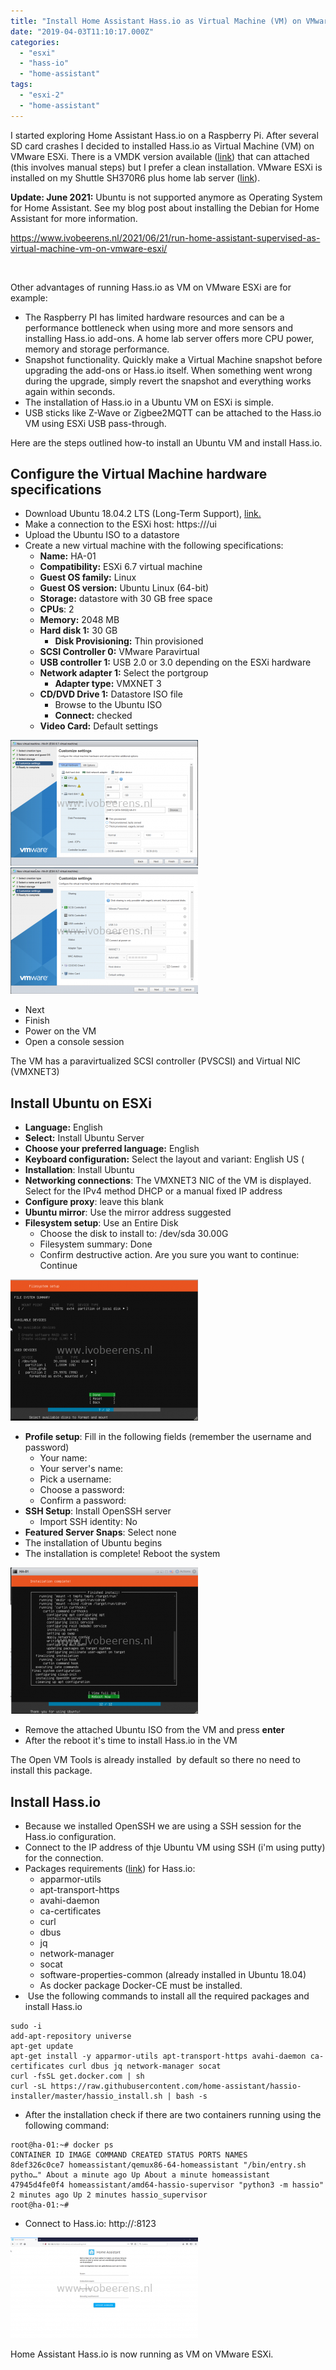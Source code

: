 ```yaml
---
title: "Install Home Assistant Hass.io as Virtual Machine (VM) on VMware ESXi"
date: "2019-04-03T11:10:17.000Z"
categories: 
  - "esxi"
  - "hass-io"
  - "home-assistant"
tags: 
  - "esxi-2"
  - "home-assistant"
---
```


I started exploring Home Assistant Hass.io on a Raspberry Pi. After several SD card crashes I decided to installed Hass.io as Virtual Machine (VM) on VMware ESXi. There is a VMDK version available ([link](https://www.ivobeerens.nl/2019/01/15/install-home-assistant-hass-io-in-vmware-workstation/)) that can attached (this involves manual steps) but I prefer a clean installation. VMware ESXi is installed on my Shuttle SH370R6 plus home lab server ([link](https://www.ivobeerens.nl/2019/01/30/home-lab-extension-with-a-shuttle-sh370r6-plus/)).

**Update: June 2021:** Ubuntu is not supported anymore as Operating System for Home Assistant. See my blog post about installing the Debian for Home Assistant for more information.

https://www.ivobeerens.nl/2021/06/21/run-home-assistant-supervised-as-virtual-machine-vm-on-vmware-esxi/

 

Other advantages of running Hass.io as VM on VMware ESXi are for example:

- The Raspberry PI has limited hardware resources and can be a performance bottleneck when using more and more sensors and installing Hass.io add-ons. A home lab server offers more CPU power, memory and storage performance.
- Snapshot functionality. Quickly make a Virtual Machine snapshot before upgrading the add-ons or Hass.io itself. When something went wrong during the upgrade, simply revert the snapshot and everything works again within seconds.
- The installation of Hass.io in a Ubuntu VM on ESXi is simple.
- USB sticks like Z-Wave or Zigbee2MQTT can be attached to the Hass.io VM using ESXi USB pass-through.

Here are the steps outlined how-to install an Ubuntu VM and install Hass.io.

## Configure the Virtual Machine hardware specifications

- Download Ubuntu 18.04.2 LTS (Long-Term Support), [link.](https://www.ubuntu.com/download/server)
- Make a connection to the ESXi host: https://<ip-address>/ui
- Upload the Ubuntu ISO to a datastore
- Create a new virtual machine with the following specifications:
    - **Name:** HA-01
    - **Compatibility:** ESXi 6.7 virtual machine
    - **Guest OS family:** Linux
    - **Guest OS version:** Ubuntu Linux (64-bit)
    - **Storage:** datastore with 30 GB free space
    - **CPUs**: 2
    - **Memory:** 2048 MB
    - **Hard disk 1:** 30 GB
        - **Disk Provisioning:** Thin provisioned
    - **SCSI Controller 0:** VMware Paravirtual
    - **USB controller 1:** USB 2.0 or 3.0 depending on the ESXi hardware
    - **Network adapter 1:** Select the portgroup
        - **Adapter type:** VMXNET 3
    - **CD/DVD Drive 1:** Datastore ISO file
        - Browse to the Ubuntu ISO
        - **Connect:** checked
    - **Video Card:** Default settings

[![](images/1-300x201.png)](https://www.ivobeerens.nl/wp-content/uploads/2019/04/1.png) [![](images/2-300x202.png)](https://www.ivobeerens.nl/wp-content/uploads/2019/04/2.png)

- Next
- Finish
- Power on the VM
- Open a console session

The VM has a paravirtualized SCSI controller (PVSCSI) and Virtual NIC (VMXNET3)

## Install Ubuntu on ESXi

- **Language:** English
- **Select:** Install Ubuntu Server
- **Choose your preferred language:** English
- **Keyboard configuration:** Select the layout and variant: English US (
- **Installation**: Install Ubuntu
- **Networking connections**: The VMXNET3 NIC of the VM is displayed. Select for the IPv4 method DHCP or a manual fixed IP address
- **Configure proxy**: leave this blank
- **Ubuntu mirror**: Use the mirror address suggested
- **Filesystem setup**: Use an Entire Disk
    - Choose the disk to install to: /dev/sda 30.00G
    - Filesystem summary: Done
    - Confirm destructive action. Are you sure you want to continue: Continue

[![](images/filesystem-summary-300x226.png)](https://www.ivobeerens.nl/wp-content/uploads/2019/04/filesystem-summary.png)

- **Profile setup**: Fill in the following fields (remember the username and password)
    - Your name:
    - Your server's name:
    - Pick a username:
    - Choose a password:
    - Confirm a password:
- **SSH Setup**: Install OpenSSH server
    - Import SSH identity: No
- **Featured Server Snaps**: Select none
- The installation of Ubuntu begins
- The installation is complete! Reboot the system

[![](images/completed-300x234.png)](https://www.ivobeerens.nl/wp-content/uploads/2019/04/completed.png)

- Remove the attached Ubuntu ISO from the VM and press **enter**
- After the reboot it's time to install Hass.io in the VM

The Open VM Tools is already installed  by default so there no need to install this package.

## Install Hass.io

- Because we installed OpenSSH we are using a SSH session for the Hass.io configuration.
- Connect to the IP address of thje Ubuntu VM using SSH (i'm using putty) for the connection.
- Packages requirements ([link](https://www.home-assistant.io/hassio/installation/)) for Hass.io:
    - apparmor-utils
    - apt-transport-https
    - avahi-daemon
    - ca-certificates
    - curl
    - dbus
    - jq
    - network-manager
    - socat
    - software-properties-common (already installed in Ubuntu 18.04)
    - As docker package Docker-CE must be installed.
-  Use the following commands to install all the required packages and install Hass.io

```
sudo -i
add-apt-repository universe
apt-get update
apt-get install -y apparmor-utils apt-transport-https avahi-daemon ca-certificates curl dbus jq network-manager socat
curl -fsSL get.docker.com | sh
curl -sL https://raw.githubusercontent.com/home-assistant/hassio-installer/master/hassio_install.sh | bash -s
```

- After the installation check if there are two containers running using the following command:

```
root@ha-01:~# docker ps
CONTAINER ID IMAGE COMMAND CREATED STATUS PORTS NAMES
8def326c0ce7 homeassistant/qemux86-64-homeassistant "/bin/entry.sh pytho…" About a minute ago Up About a minute homeassistant
47945d4fe0f4 homeassistant/amd64-hassio-supervisor "python3 -m hassio" 2 minutes ago Up 2 minutes hassio_supervisor
root@ha-01:~#
```

- Connect to Hass.io: http://<IP address>:8123

[![](images/HAini-300x161.png)](https://www.ivobeerens.nl/wp-content/uploads/2019/04/HAini.png)

Home Assistant Hass.io is now running as VM on VMware ESXi.
